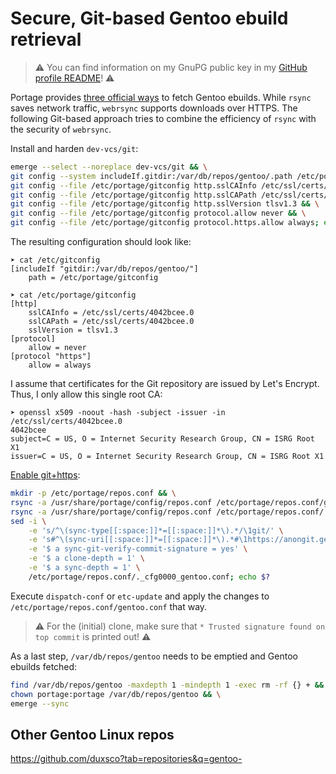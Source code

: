 # Secure, Git-based Gentoo ebuild retrieval

> ️⚠️ You can find information on my GnuPG public key in my [GitHub profile README](https://github.com/duxsco/)! ⚠️

Portage provides [three official ways](https://wiki.gentoo.org/wiki/Project:Portage/Repository_verification) to fetch Gentoo ebuilds. While `rsync` saves network traffic, `webrsync` supports downloads over HTTPS. The following Git-based approach tries to combine the efficiency of `rsync` with the security of `webrsync`.

Install and harden `dev-vcs/git`:

```bash
emerge --select --noreplace dev-vcs/git && \
git config --system includeIf.gitdir:/var/db/repos/gentoo/.path /etc/portage/gitconfig && \
git config --file /etc/portage/gitconfig http.sslCAInfo /etc/ssl/certs/4042bcee.0 && \
git config --file /etc/portage/gitconfig http.sslCAPath /etc/ssl/certs/4042bcee.0 && \
git config --file /etc/portage/gitconfig http.sslVersion tlsv1.3 && \
git config --file /etc/portage/gitconfig protocol.allow never && \
git config --file /etc/portage/gitconfig protocol.https.allow always; echo $?
```

The resulting configuration should look like:

```
➤ cat /etc/gitconfig
[includeIf "gitdir:/var/db/repos/gentoo/"]
	path = /etc/portage/gitconfig

➤ cat /etc/portage/gitconfig
[http]
	sslCAInfo = /etc/ssl/certs/4042bcee.0
	sslCAPath = /etc/ssl/certs/4042bcee.0
	sslVersion = tlsv1.3
[protocol]
	allow = never
[protocol "https"]
	allow = always
```

I assume that certificates for the Git repository are issued by Let's Encrypt. Thus, I only allow this single root CA:

```
➤ openssl x509 -noout -hash -subject -issuer -in /etc/ssl/certs/4042bcee.0
4042bcee
subject=C = US, O = Internet Security Research Group, CN = ISRG Root X1
issuer=C = US, O = Internet Security Research Group, CN = ISRG Root X1
```

[Enable git+https](https://wiki.gentoo.org/wiki/Project:Portage/Repository_verification):

```bash
mkdir -p /etc/portage/repos.conf && \
rsync -a /usr/share/portage/config/repos.conf /etc/portage/repos.conf/gentoo.conf && \
rsync -a /usr/share/portage/config/repos.conf /etc/portage/repos.conf/._cfg0000_gentoo.conf && \
sed -i \
    -e 's/^\(sync-type[[:space:]]*=[[:space:]]*\).*/\1git/' \
    -e 's#^\(sync-uri[[:space:]]*=[[:space:]]*\).*#\1https://anongit.gentoo.org/git/repo/sync/gentoo.git#' \
    -e '$ a sync-git-verify-commit-signature = yes' \
    -e '$ a clone-depth = 1' \
    -e '$ a sync-depth = 1' \
    /etc/portage/repos.conf/._cfg0000_gentoo.conf; echo $?
```

Execute `dispatch-conf` or `etc-update` and apply the changes to `/etc/portage/repos.conf/gentoo.conf` that way.

> ⚠️ For the (initial) clone, make sure that `* Trusted signature found on top commit` is printed out! ⚠️

As a last step, `/var/db/repos/gentoo` needs to be emptied and Gentoo ebuilds fetched:

```bash
find /var/db/repos/gentoo -maxdepth 1 -mindepth 1 -exec rm -rf {} + && \
chown portage:portage /var/db/repos/gentoo && \
emerge --sync
```

## Other Gentoo Linux repos

https://github.com/duxsco?tab=repositories&q=gentoo-
